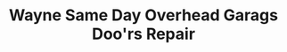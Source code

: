---
title: "Wayne Same Day Overhead Garags Doo'rs Repair"
url: /wayne/wayne-same-day-overhead-garags-doors-repair/
shop: shop
---